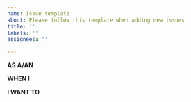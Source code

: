 ```yaml
---
name: Issue template
about: Please follow this template when adding new issues
title: ''
labels: ''
assignees: ''

---
```


**AS A/AN**

**WHEN I**

**I WANT TO**
